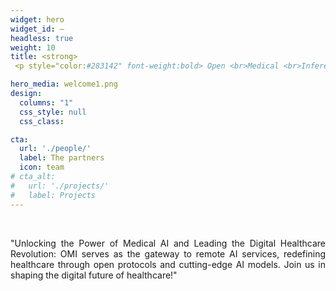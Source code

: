 ```yaml
---
widget: hero
widget_id: –
headless: true
weight: 10
title: <strong>
 <p style="color:#283142" font-weight:bold> Open <br>Medical <br>Inference</p></strong>

hero_media: welcome1.png
design:
  columns: "1"
  css_style: null
  css_class:

cta:
  url: './people/'
  label: The partners
  icon: team
# cta_alt:
#   url: './projects/'
#   label: Projects
---
```



<br>
 <p class="bottom-one">
"Unlocking the Power of Medical AI and Leading the Digital Healthcare Revolution: OMI serves as the gateway to remote AI services, redefining healthcare through open protocols and cutting-edge AI models. Join us in shaping the digital future of healthcare!"
</p>
<style>
  .bottom-one {
     text-align:justify;
  }
  .callout {
            border: 2px solid red;
            background-color: #FFE6E6; /* A light red background */
            padding: 15px;
            border-radius: 5px;
            box-shadow: 0px 4px 8px rgba(0,0,0,0.1);
            margin: 20px 0;
            text-align: center; /* Center the text */
        }

</style>
